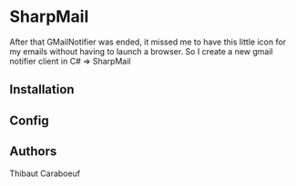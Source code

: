 SharpMail
=========

After that GMailNotifier was ended, it missed me to have this little icon for my emails without having to launch a browser.
So I create a new gmail notifier client in C# => SharpMail

Installation
------------

Config
------


Authors
-------

Thibaut Caraboeuf
